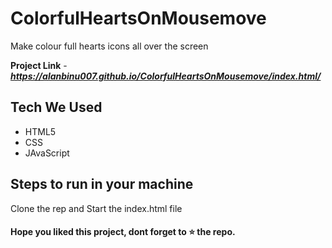 # ColorfulHeartsOnMousemove
Make colour full hearts icons all over the screen

**Project Link** - ***https://alanbinu007.github.io/ColorfulHeartsOnMousemove/index.html/***

## Tech We Used

- HTML5
- CSS
- JAvaScript


## Steps to run in your machine

Clone the rep and Start the index.html file




#### Hope you liked this project, dont forget to ⭐ the repo.
